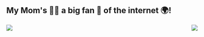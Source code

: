 ## My Mom's 🙎‍♀️ a big fan 🥳 of the internet 🌍!
<a href="(https://github.com/anuraghazra/github-readme-stats)">
  <img align="center" src="(https://github-readme-stats.vercel.app/api?username=teddbug-S&show_icons=true)"/>
</a>
<a href="https://github.com/anuraghazra/github-readme-stats)">
  <img align="right" src="https://github-readme-stats.vercel.app/api/top-langs/?username=teddbug-S&layout=compact" />
</a>
